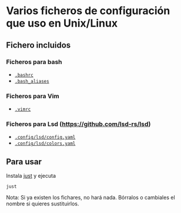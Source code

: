 # Varios ficheros de configuración que uso en Unix/Linux

## Fichero incluidos

### Ficheros para **bash**

- [`.bashrc`](.bashrc)
- [`.bash_aliases`](.bash_aliases)

### Ficheros para **Vim**

- [`.vimrc`](.vimrc)


### Ficheros para **Lsd** (<https://github.com/lsd-rs/lsd>)

- [`.config/lsd/config.yaml`](.config/lsd/config.yaml)
- [`.config/lsd/colors.yaml`](.config/lsd/colors.yaml)


## Para usar

Instala [just](https://github.com/casey/just) y ejecuta

```shell
just
```

Nota: Si ya existen los fichares, no hará nada. Bórralos o cambiales el nombre
si quieres sustituirlos.
